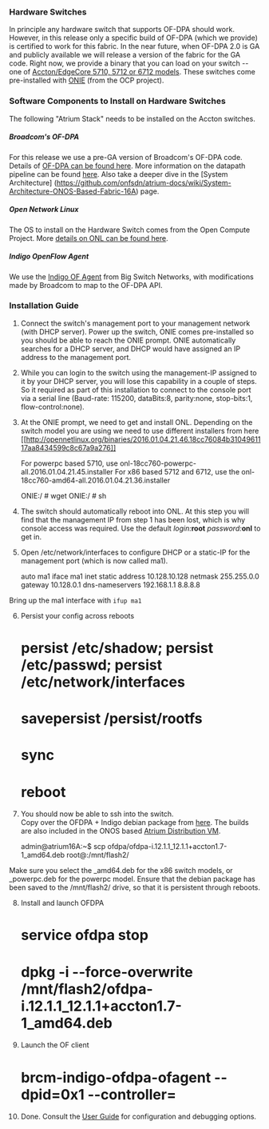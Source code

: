 ### Hardware Switches
In principle any hardware switch that supports OF-DPA should work. However, in this release only a specific build of OF-DPA (which we provide) is certified to work for this fabric. In the near future, when OF-DPA 2.0 is GA and publicly available we will release a version of the fabric for the GA code. Right now, we provide a binary that you can load on your switch -- one of [Accton/EdgeCore 5710, 5712 or 6712 models](http://www.edge-core.com/prodcat.asp?c=1). These switches come pre-installed with [ONIE](http://onie.org/) (from the OCP project).

### Software Components to Install on Hardware Switches
The following "Atrium Stack" needs to be installed on the Accton switches.

##### Broadcom's OF-DPA
For this release we use a pre-GA version of Broadcom's OF-DPA code. Details of [OF-DPA can be found here](https://www.broadcom.com/products/Switching/Software-Defined-Networking-Solutions/OF-DPA-Software). More information on the datapath pipeline can be found [here](https://github.com/Broadcom-Switch/of-dpa/tree/master/OF-DPA-2.0). Also take a deeper dive in the [System Architecture] (https://github.com/onfsdn/atrium-docs/wiki/System-Architecture-ONOS-Based-Fabric-16A) page. 

##### Open Network Linux

The OS to install on the Hardware Switch comes from the Open Compute Project. More [details on ONL can be found here](http://opennetlinux.org/).

##### Indigo OpenFlow Agent

We use the [Indigo OF Agent](http://www.projectfloodlight.org/indigo/) from Big Switch Networks, with modifications made by Broadcom to map to the OF-DPA API.

### Installation Guide

1) Connect the switch's management port to your management network (with DHCP server). Power up the switch, ONIE comes pre-installed so you should be able to reach the ONIE prompt. ONIE automatically searches for a DHCP server, and DHCP would have assigned an IP address to the management port.

2) While you can login to the switch using the management-IP assigned to it by your DHCP server, you will lose this capability in a couple of steps. So it required as part of this installation to connect to the console port via a serial line (Baud-rate: 115200, dataBits:8, parity:none, stop-bits:1, flow-control:none).

3) At the ONIE prompt, we need to get and install ONL. Depending on the switch model you are using we need to use different installers from here [[http://opennetlinux.org/binaries/2016.01.04.21.46.18cc76084b3104961117aa8434599c8c67a9a276]]
 
    For powerpc based 5710, use onl-18cc760-powerpc-all.2016.01.04.21.45.installer
    For x86 based 5712 and 6712, use the onl-18cc760-amd64-all.2016.01.04.21.36.installer

    ONIE:/ # wget <installer-url>
    ONIE:/ # sh <installer-filename>

4) The switch should automatically reboot into ONL. At this step you will find that the management IP from step 1 has been lost, which is why console access was required. Use the default _login:_**root** _password:_**onl** to get in.

5)  Open /etc/network/interfaces to configure DHCP or a static-IP for the management port (which is now called ma1).

    auto ma1
    iface ma1 inet static
        address 10.128.10.128
        netmask 255.255.0.0
        gateway 10.128.0.1
        dns-nameservers 192.168.1.1 8.8.8.8

Bring up the ma1 interface with `ifup ma1`

6) Persist your config across reboots

    # persist /etc/shadow; persist /etc/passwd; persist /etc/network/interfaces
    # savepersist /persist/rootfs
    # sync
    # reboot  

7) You should now be able to ssh into the switch.  
Copy over the OFDPA + Indigo debian package from [here](https://github.com/onfsdn/atrium-docs/tree/master/16A/ONOS/builds). The builds are also included in the ONOS based [Atrium Distribution VM](https://github.com/onfsdn/atrium-docs/wiki).

    admin@atrium16A:~$ scp ofdpa/ofdpa-i.12.1.1_12.1.1+accton1.7-1_amd64.deb root@<switch-management-ip-addr>:/mnt/flash2/

Make sure you select the _amd64.deb for the x86 switch models, or _powerpc.deb for the powerpc model. Ensure that the debian package has been saved to the /mnt/flash2/ drive, so that it is persistent through reboots.

8) Install and launch OFDPA 

    # service ofdpa stop
    # dpkg -i --force-overwrite /mnt/flash2/ofdpa-i.12.1.1_12.1.1+accton1.7-1_amd64.deb

9) Launch the OF client

    # brcm-indigo-ofdpa-ofagent --dpid=0x1 --controller=<atrium-vm-eth0-IP> 

10) Done. Consult the [User Guide](https://github.com/onfsdn/atrium-docs/wiki/User-Guide-ONOS-Based-Fabric-16A) for configuration and debugging options.